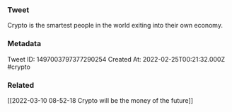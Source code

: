 ### Tweet
Crypto is the smartest people in the world exiting into their own economy.

### Metadata
Tweet ID: 1497003797377290254
Created At: 2022-02-25T00:21:32.000Z
#crypto

### Related
[[2022-03-10 08-52-18 Crypto will be the money of the future]]


